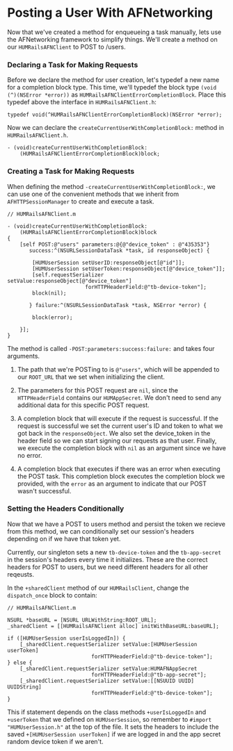 # Posting a User With AFNetworking

Now that we've created a method for enqueueing a task manually, lets use the AFNetworking framework to simplify things. We'll create a method on our `HUMRailsAFNClient` to POST to /users.

### Declaring a Task for Making Requests

Before we declare the method for user creation, let's typedef a new name for a completion block type. This time, we'll typedef the block type `(void (^)(NSError *error))` as `HUMRailsAFNClientErrorCompletionBlock`. Place this typedef above the interface in `HUMRailsAFNClient.h`:

	typedef void(^HUMRailsAFNClientErrorCompletionBlock)(NSError *error);
	
Now we can declare the `createCurrentUserWithCompletionBlock:` method in `HUMRailsAFNClient.h`.

	- (void)createCurrentUserWithCompletionBlock:
		(HUMRailsAFNClientErrorCompletionBlock)block;

### Creating a Task for Making Requests

When defining the method `-createCurrentUserWithCompletionBlock:`, we can use one of the convenient methods that we inherit from `AFHTTPSessionManager` to create and execute a task.

	// HUMRailsAFNClient.m

    - (void)createCurrentUserWithCompletionBlock:
        (HUMRailsAFNClientErrorCompletionBlock)block
    {
        [self POST:@"users" parameters:@{@"device_token" : @"435353"}
           success:^(NSURLSessionDataTask *task, id responseObject) {
               
	        [HUMUserSession setUserID:responseObject[@"id"]];
	        [HUMUserSession setUserToken:responseObject[@"device_token"]];
	        [self.requestSerializer setValue:responseObject[@"device_token"]
	                         forHTTPHeaderField:@"tb-device-token"];
            block(nil);
               
           } failure:^(NSURLSessionDataTask *task, NSError *error) {
               
            block(error);
               
        }];
    }

The method is called `-POST:parameters:success:failure:` and takes four arguments.

1. The path that we're POSTing to is `@"users"`, which will be appended to our `ROOT_URL` that we set when initializing the client.

2. The parameters for this POST request are `nil`, since the `HTTPHeaderField` contains our `HUMAppSecret`. We don't need to send any additional data for this specific POST request.

3. A completion block that will execute if the request is successful. If the request is successful we set the current user's ID and token to what we got back in the `responseObject`. We also set the device_token in the header field so we can start signing our requests as that user. Finally, we execute the completion block with `nil` as an argument since we have no error.

4. A completion block that executes if there was an error when executing the POST task. This completion block executes the completion block we provided, with the `error` as an argument to indicate that our POST wasn't successful.

### Setting the Headers Conditionally

Now that we have a POST to users method and persist the token we recieve from this method, we can conditionally set our session's headers depending on if we have that token yet.

Currently, our singleton sets a new `tb-device-token` and the `tb-app-secret` in the session's headers every time it initializes. These are the correct headers for POST to users, but we need different headers for all other reqeusts.

In the `+sharedClient` method of our `HUMRailsClient`, change the `dispatch_once` block to contain:

	// HUMRailsAFNClient.m
	
    NSURL *baseURL = [NSURL URLWithString:ROOT_URL];
    _sharedClient = [[HUMRailsAFNClient alloc] initWithBaseURL:baseURL];

    if ([HUMUserSession userIsLoggedIn]) {
        [_sharedClient.requestSerializer setValue:[HUMUserSession userToken]
                               forHTTPHeaderField:@"tb-device-token"];
    } else {
        [_sharedClient.requestSerializer setValue:HUMAFNAppSecret
                               forHTTPHeaderField:@"tb-app-secret"];
        [_sharedClient.requestSerializer setValue:[[NSUUID UUID] UUIDString]
                               forHTTPHeaderField:@"tb-device-token"];
    }
          
This if statement depends on the class methods `+userIsLoggedIn` and `+userToken` that we defined on `HUMUserSession`, so remember to `#import "HUMUserSession.h"` at the top of the file. It sets the headers to include the saved `+[HUMUserSession userToken]` if we are logged in and the app secret random device token if we aren't.
